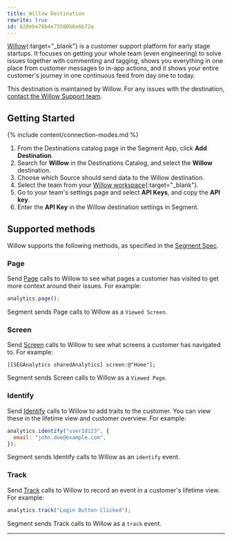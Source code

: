 ```yaml
---
title: Willow Destination
rewrite: true
id: 620ebe78b4e75580b6e6b72a
---
```


[Willow](https://heywillow.io/?utm_source=segmentio&utm_medium=docs&utm_campaign=partners){:target="_blank"} is a customer support platform for early stage startups. It focuses on getting your whole team (even engineering) to solve issues together with commenting and tagging, shows you everything in one place from customer messages to in-app actions, and it shows your entire customer's journey in one continuous feed from day one to today.

This destination is maintained by Willow. For any issues with the destination, [contact the Willow Support team](mailto:help@heywillow.io).

## Getting Started

{% include content/connection-modes.md %}

1. From the Destinations catalog page in the Segment App, click **Add Destination**.
2. Search for **Willow** in the Destinations Catalog, and select the **Willow** destination.
3. Choose which Source should send data to the Willow destination.
4. Select the team from your [Willow workspace](https://heywillow.io/a/workspace){:target="\_blank"}.
5. Go to your team's settings page and select **API Keys**, and copy the **API key**.
6. Enter the **API Key** in the Willow destination settings in Segment.
## Supported methods

Willow supports the following methods, as specified in the [Segment Spec](/docs/connections/spec).

### Page

Send [Page](/docs/connections/spec/page) calls to Willow to see what pages a customer has visited to get more context around their issues. For example:

```js
analytics.page();
```

Segment sends Page calls to Willow as a `Viewed Screen`.

### Screen

Send [Screen](/docs/connections/spec/screen) calls to Willow to see what screens a customer has navigated to. For example:

```obj-c
[[SEGAnalytics sharedAnalytics] screen:@"Home"];
```

Segment sends Screen calls to Willow as a `Viewed Page`.

### Identify

Send [Identify](/docs/connections/spec/identify) calls to Willow to add traits to the customer. You can view these in the lifetime view and customer overview. For example:

```js
analytics.identify("userId123", {
  email: "john.doe@example.com",
});
```

Segment sends Identify calls to Willow as an `identify` event.

### Track

Send [Track](/docs/connections/spec/track) calls to Willow to record an event in a customer's lifetime view. For example:

```js
analytics.track("Login Button Clicked");
```

Segment sends Track calls to Willow as a `track` event.

---
